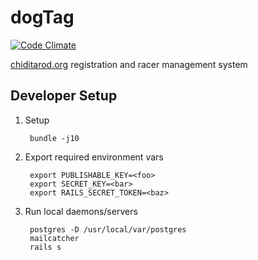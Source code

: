 dogTag
======

[![Code Climate](https://codeclimate.com/github/ometa/dogtag.png)](https://codeclimate.com/github/ometa/dogtag)

[chiditarod.org](http://chiditarod.org) registration and racer management system

Developer Setup
---

1. Setup

        bundle -j10

1. Export required environment vars

        export PUBLISHABLE_KEY=<foo>
        export SECRET_KEY=<bar>
        export RAILS_SECRET_TOKEN=<baz>

1. Run local daemons/servers

        postgres -D /usr/local/var/postgres
        mailcatcher
        rails s
